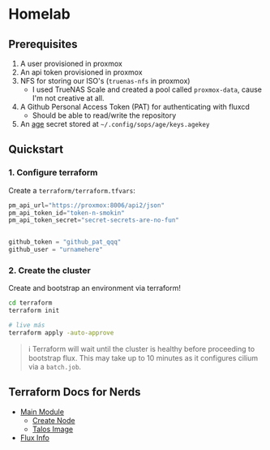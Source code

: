 # Homelab

## Prerequisites
1. A user provisioned in proxmox
2. An api token provisioned in proxmox
3. NFS for storing our ISO's (`truenas-nfs` in proxmox)
    - I used TrueNAS Scale and created a pool called `proxmox-data`, cause I'm not creative at all.
4. A Github Personal Access Token (PAT) for authenticating with fluxcd
    - Should be able to read/write the repository
5. An [age](./kubernetes/README.md#creating-secrets) secret stored at `~/.config/sops/age/keys.agekey`

## Quickstart
### 1. Configure terraform
Create a `terraform/terraform.tfvars`:
```tf
pm_api_url="https://proxmox:8006/api2/json"
pm_api_token_id="token-n-smokin"
pm_api_token_secret="secret-secrets-are-no-fun"


github_token = "github_pat_qqq"
github_user = "urnamehere"
```

### 2. Create the cluster
Create and bootstrap an environment via terraform!
```sh
cd terraform
terraform init

# live más
terraform apply -auto-approve
```
> ℹ️ Terraform will wait until the cluster is healthy before proceeding to bootstrap flux. This may take up to 10 minutes as it configures cilium via a `batch.job`.

## Terraform Docs for Nerds
- [Main Module](./terraform/README.md)
    - [Create Node](./terraform/modules/node/README.md)
    - [Talos Image](./terraform/modules/talos/README.md)
- [Flux Info](./kubernetes/README.md)

